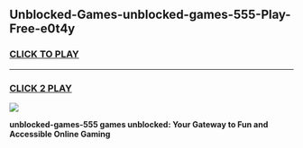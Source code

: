 
## Unblocked-Games-unblocked-games-555-Play-Free-e0t4y
<h3>
<a href="https://premium76.site?title=unblocked-games-555&ref=10A">CLICK TO PLAY</a></h3>
<hr>

<h3>
<a href="https://premium76.site?title=unblocked-games-555&ref=10A">CLICK 2 PLAY</a>
  
</h3>

<a href="https://premium76.site?title=unblocked-games-555&ref=10A"><img src="https://clearcache.store/games.png"></a>


**unblocked-games-555 games unblocked: Your Gateway to Fun and Accessible Online Gaming**
